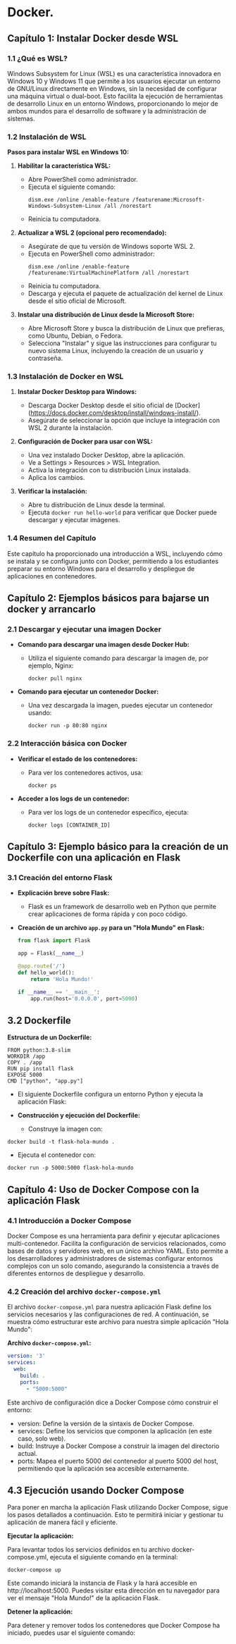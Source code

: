 # Docker.

## Capítulo 1: Instalar Docker desde WSL

### 1.1 ¿Qué es WSL?

Windows Subsystem for Linux (WSL) es una característica innovadora en Windows 10 y Windows 11 que permite a los usuarios ejecutar un entorno de GNU/Linux directamente en Windows, sin la necesidad de configurar una máquina virtual o dual-boot. Esto facilita la ejecución de herramientas de desarrollo Linux en un entorno Windows, proporcionando lo mejor de ambos mundos para el desarrollo de software y la administración de sistemas.

### 1.2 Instalación de WSL

**Pasos para instalar WSL en Windows 10:**

1. **Habilitar la característica WSL:**
   - Abre PowerShell como administrador.
   - Ejecuta el siguiente comando:
     ```
     dism.exe /online /enable-feature /featurename:Microsoft-Windows-Subsystem-Linux /all /norestart
     ```
   - Reinicia tu computadora.

2. **Actualizar a WSL 2 (opcional pero recomendado):**
   - Asegúrate de que tu versión de Windows soporte WSL 2.
   - Ejecuta en PowerShell como administrador:
     ```
     dism.exe /online /enable-feature /featurename:VirtualMachinePlatform /all /norestart
     ```
   - Reinicia tu computadora.
   - Descarga y ejecuta el paquete de actualización del kernel de Linux desde el sitio oficial de Microsoft.

3. **Instalar una distribución de Linux desde la Microsoft Store:**
   - Abre Microsoft Store y busca la distribución de Linux que prefieras, como Ubuntu, Debian, o Fedora.
   - Selecciona "Instalar" y sigue las instrucciones para configurar tu nuevo sistema Linux, incluyendo la creación de un usuario y contraseña.

### 1.3 Instalación de Docker en WSL

1. **Instalar Docker Desktop para Windows:**
   - Descarga Docker Desktop desde el sitio oficial de [Docker] (https://docs.docker.com/desktop/install/windows-install/).
   - Asegúrate de seleccionar la opción que incluye la integración con WSL 2 durante la instalación.

2. **Configuración de Docker para usar con WSL:**
   - Una vez instalado Docker Desktop, abre la aplicación.
   - Ve a Settings > Resources > WSL Integration.
   - Activa la integración con tu distribución Linux instalada.
   - Aplica los cambios.

3. **Verificar la instalación:**
   - Abre tu distribución de Linux desde la terminal.
   - Ejecuta `docker run hello-world` para verificar que Docker puede descargar y ejecutar imágenes.

### 1.4 Resumen del Capítulo

Este capítulo ha proporcionado una introducción a WSL, incluyendo cómo se instala y se configura junto con Docker, permitiendo a los estudiantes preparar su entorno Windows para el desarrollo y despliegue de aplicaciones en contenedores.

## Capítulo 2: Ejemplos básicos para bajarse un docker y arrancarlo

### 2.1 Descargar y ejecutar una imagen Docker

- **Comando para descargar una imagen desde Docker Hub:**
  - Utiliza el siguiente comando para descargar la imagen de, por ejemplo, Nginx:
    ```
    docker pull nginx
    ```

- **Comando para ejecutar un contenedor Docker:**
  - Una vez descargada la imagen, puedes ejecutar un contenedor usando:
    ```
    docker run -p 80:80 nginx
    ```

### 2.2 Interacción básica con Docker

- **Verificar el estado de los contenedores:**
  - Para ver los contenedores activos, usa:
    ```
    docker ps
    ```

- **Acceder a los logs de un contenedor:**
  - Para ver los logs de un contenedor específico, ejecuta:
    ```
    docker logs [CONTAINER_ID]
    ```

## Capítulo 3: Ejemplo básico para la creación de un Dockerfile con una aplicación en Flask

### 3.1 Creación del entorno Flask

- **Explicación breve sobre Flask:**
  - Flask es un framework de desarrollo web en Python que permite crear aplicaciones de forma rápida y con poco código.

- **Creación de un archivo `app.py` para un "Hola Mundo" en Flask:**
  ```python
  from flask import Flask

  app = Flask(__name__)

  @app.route('/')
  def hello_world():
      return 'Hola Mundo!'

  if __name__ == '__main__':
      app.run(host='0.0.0.0', port=5000)

   ```
## 3.2 Dockerfile
**Estructura de un Dockerfile:**

```
FROM python:3.8-slim
WORKDIR /app
COPY . /app
RUN pip install flask
EXPOSE 5000
CMD ["python", "app.py"]
```




- El siguiente Dockerfile configura un entorno Python y ejecuta la aplicación Flask:

- **Construcción y ejecución del Dockerfile:**

   - Construye la imagen con:
```
docker build -t flask-hola-mundo .
```
   - Ejecuta el contenedor con:

```
docker run -p 5000:5000 flask-hola-mundo
```

## Capítulo 4: Uso de Docker Compose con la aplicación Flask

### 4.1 Introducción a Docker Compose

Docker Compose es una herramienta para definir y ejecutar aplicaciones multi-contenedor. Facilita la configuración de servicios relacionados, como bases de datos y servidores web, en un único archivo YAML. Esto permite a los desarrolladores y administradores de sistemas configurar entornos complejos con un solo comando, asegurando la consistencia a través de diferentes entornos de despliegue y desarrollo.

### 4.2 Creación del archivo `docker-compose.yml`

El archivo `docker-compose.yml` para nuestra aplicación Flask define los servicios necesarios y las configuraciones de red. A continuación, se muestra cómo estructurar este archivo para nuestra simple aplicación "Hola Mundo":

**Archivo `docker-compose.yml`:**

```yaml
version: '3'
services:
  web:
    build: .
    ports:
      - "5000:5000"
```

Este archivo de configuración dice a Docker Compose cómo construir el entorno:

- version: Define la versión de la sintaxis de Docker Compose.
- services: Define los servicios que componen la aplicación (en este caso, solo web).
- build: Instruye a Docker Compose a construir la imagen del directorio actual.
- ports: Mapea el puerto 5000 del contenedor al puerto 5000 del host, permitiendo que la aplicación sea accesible externamente.

## 4.3 Ejecución usando Docker Compose
Para poner en marcha la aplicación Flask utilizando Docker Compose, sigue los pasos detallados a continuación. Esto te permitirá iniciar y gestionar tu aplicación de manera fácil y eficiente.

**Ejecutar la aplicación:**

Para levantar todos los servicios definidos en tu archivo docker-compose.yml, ejecuta el siguiente comando en la terminal:

```
docker-compose up

```

Este comando iniciará la instancia de Flask y la hará accesible en http://localhost:5000. Puedes visitar esta dirección en tu navegador para ver el mensaje "Hola Mundo!" de la aplicación Flask.

**Detener la aplicación:**

Para detener y remover todos los contenedores que Docker Compose ha iniciado, puedes usar el siguiente comando:




